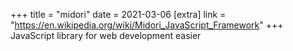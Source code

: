 +++
title = "midori"
date = 2021-03-06
[extra]
link = "https://en.wikipedia.org/wiki/Midori_JavaScript_Framework"
+++
JavaScript library for web development easier

